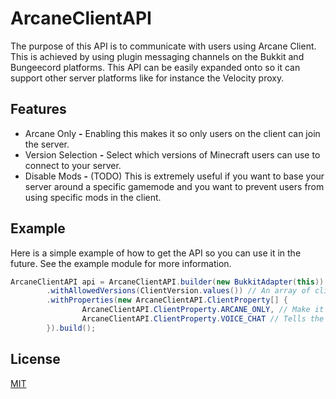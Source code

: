 # ArcaneClientAPI
The purpose of this API is to communicate with users using Arcane Client. This is achieved by
using plugin messaging channels on the Bukkit and Bungeecord platforms. This API can be easily expanded
onto so it can support other server platforms like for instance the Velocity proxy.

## Features
- Arcane Only **-** Enabling this makes it so only users on the client can join the server.
- Version Selection **-** Select which versions of Minecraft users can use to connect to your server.
- Disable Mods **-** (TODO) This is extremely useful if you want to base your server around a specific
 gamemode and you want to prevent users from using specific mods in the client.

## Example
Here is a simple example of how to get the API so you can use it in the future.
See the example module for more information.
```java
ArcaneClientAPI api = ArcaneClientAPI.builder(new BukkitAdapter(this))
        .withAllowedVersions(ClientVersion.values()) // An array of client versions that are allowed to join
        .withProperties(new ArcaneClientAPI.ClientProperty[] {
                ArcaneClientAPI.ClientProperty.ARCANE_ONLY, // Make it so only players using the client can join
                ArcaneClientAPI.ClientProperty.VOICE_CHAT // Tells the client that voice chat is supported on this server
        }).build();
```


## License
[MIT](https://choosealicense.com/licenses/mit/)